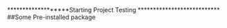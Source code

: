 *******************Starting Project Testing ***************************
##Some Pre-installed package
  
